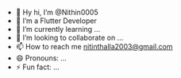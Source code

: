 - 👋 Hy hi, I’m @Nithin0005
- 👀 I’m a Flutter Developer
- 🌱 I’m currently learning ...
- 💞️ I’m looking to collaborate on ...
- 📫 How to reach me nitinthalla2003@gmail.com
- 😄 Pronouns: ...
- ⚡ Fun fact: ...

<!---
Nithin0005/Nithin0005 is a ✨ special ✨ repository because its `README.md` (this file) appears on your GitHub profile.
You can click the Preview link to take a look at your changes.
--->
